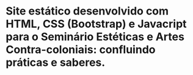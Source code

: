 # Site estático desenvolvido com HTML, CSS (Bootstrap) e Javacript para o Seminário Estéticas e Artes Contra-coloniais: confluindo práticas e saberes.
